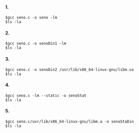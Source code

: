 #### 1.
```
$gcc seno.c -o seno -lm
$ls -la
```

#### 2.
```
$gcc seno.c -o senoDin1 -lm
$ls -la
```

#### 3.
```
$gcc seno.c -o senoDin2 /usr/lib/x86_64-linux-gnu/libm.so
$ls -la
```

#### 4.
```
$gcc seno.c -lm --static -o senoStat
$ls -la
```

#### 5.
```
$gcc seno.c/usr/lib/x86_64-linux-gnu/libm.a -o senoStaDin
$ls -la
```
